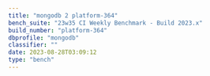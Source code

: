 ```yaml
---
title: "mongodb 2 platform-364"
bench_suite: "23w35 CI Weekly Benchmark - Build 2023.x"
build_number: "platform-364"
dbprofile: "mongodb"
classifier: ""
date: 2023-08-28T03:09:12
type: "bench"
---
```

